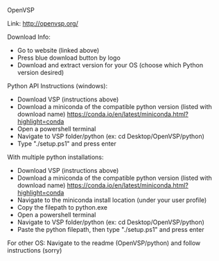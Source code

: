 OpenVSP

Link: http://openvsp.org/

Download Info:
- Go to website (linked above)
- Press blue download button by logo
- Download and extract version for your OS (choose which Python version desired)

Python API Instructions (windows):
- Download VSP (instructions above)
- Download a miniconda of the compatible python version (listed with
    download name) https://conda.io/en/latest/miniconda.html?highlight=conda
- Open a powershell terminal
- Navigate to VSP folder/python (ex: cd Desktop/OpenVSP/python)
- Type "./setup.ps1" and press enter

With multiple python installations:
- Download VSP (instructions above)
- Download a miniconda of the compatible python version (listed with
    download name) https://conda.io/en/latest/miniconda.html?highlight=conda
- Navigate to the miniconda install location (under your user profile)
- Copy the filepath to python.exe
- Open a powershell terminal
- Navigate to VSP folder/python (ex: cd Desktop/OpenVSP/python)
- Paste the python filepath, then type "./setup.ps1" and press enter

For other OS: Navigate to the readme (OpenVSP/python) and follow instructions (sorry)